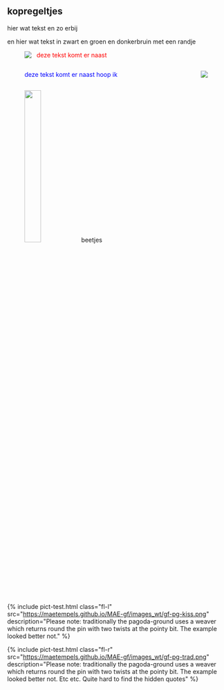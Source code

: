 <style>
.dia1 image, img.fl { float: left; }
.dia1 image, img.fr { float: right; }
.dia1 p.fl { margin-left:2em; color: red; }
.dia1 p.fr { color: blue; }	
.dia1, .break { clear: both; }

.dia2 p, image, img.fp { display: inline-block; margin:0; width: 30%; }

</style>

<body>
	
<h2>kopregeltjes</h2>
  
<p class="fl"> hier wat tekst en zo erbij</p>
<p class="fr"> en hier wat tekst in zwart en groen en donkerbruin met een randje</p>

<figure class="dia1">
	<img class="fl" src="https://maetempels.github.io/MAE-gf/images_wt/gf-pg-kiss.png">
	<p class="fl">deze tekst komt er naast</p>
	<p class="break"></p>
</figure>
  
<figure class="dia1">
	<img class="fr" src="https://maetempels.github.io/MAE-gf/images_wt/gf-pg-kiss.png">
	<p class="fr">deze tekst komt er naast hoop ik</p>
	<p class="break"></p>	
</figure>
  
<figure class="dia2">
	<img class="fp" src="https://maetempels.github.io/MAE-gf/images_wt/gf-pg-kiss.png">
	<p class="fp">beetjes</p>
</figure>

{% include pict-test.html
  class="fl-l"
  src="https://maetempels.github.io/MAE-gf/images_wt/gf-pg-kiss.png"
  description="Please note: traditionally the pagoda-ground uses a weaver which returns round the pin with two twists at the pointy bit. The example looked better not."
%}

{% include pict-test.html
  class="fl-r"
  src="https://maetempels.github.io/MAE-gf/images_wt/gf-pg-trad.png"
  description="Please note: traditionally the pagoda-ground uses a weaver which returns round the pin with two twists at the pointy bit. The example looked better not. Etc etc. Quite hard to find the hidden quotes"
%}

</body>
